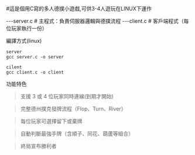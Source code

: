 #這是個用C寫的多人德撲小遊戲,可供3-4人遊玩在LINUX下運作 


---server.c      # 主程式：負責伺服器邏輯與德撲流程
---client.c      # 客戶端程式（每位玩家執行一份）

編譯方式(linux)
```
server
gcc server.c -o server

cilent
gcc client.c -o client
```
功能特色

> 支援 3 或 4 位玩家同時連線(到期才開始)

> 完整德州撲克發牌流程（Flop、Turn、River）

> 每位玩家可選擇留下或棄牌

> 自動判斷最強手牌（含順子、同花、葫蘆等組合）

> 終局宣布勝利者
